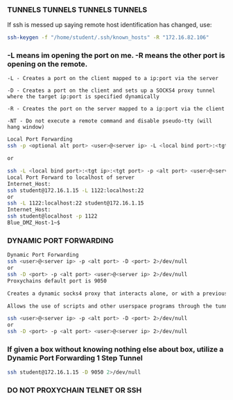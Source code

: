 ### TUNNELS TUNNELS TUNNELS TUNNELS
If ssh is messed up saying remote host identification has changed, use:
```bash
ssh-keygen -f "/home/student/.ssh/known_hosts" -R "172.16.82.106"
```
### -L means im opening the port on me. -R means the other port is opening on the remote.
```bah
-L - Creates a port on the client mapped to a ip:port via the server

-D - Creates a port on the client and sets up a SOCKS4 proxy tunnel where the target ip:port is specified dynamically

-R - Creates the port on the server mapped to a ip:port via the client

-NT - Do not execute a remote command and disable pseudo-tty (will hang window)
```
```bash
Local Port Forwarding
ssh -p <optional alt port> <user>@<server ip> -L <local bind port>:<tgt ip>:<tgt port>

or

ssh -L <local bind port>:<tgt ip>:<tgt port> -p <alt port> <user>@<server ip>
Local Port Forward to localhost of server
Internet_Host:
ssh student@172.16.1.15 -L 1122:localhost:22
or
ssh -L 1122:localhost:22 student@172.16.1.15
Internet_Host:
ssh student@localhost -p 1122
Blue_DMZ_Host-1~$
```
### DYNAMIC PORT FORWARDING
```bash
Dynamic Port Forwarding
ssh <user>@<server ip> -p <alt port> -D <port> 2>/dev/null
or
ssh -D <port> -p <alt port> <user>@<server ip> 2>/dev/null
Proxychains default port is 9050

Creates a dynamic socks4 proxy that interacts alone, or with a previously established remote or local port forward.

Allows the use of scripts and other userspace programs through the tunnel.
```
```bash
ssh <user>@<server ip> -p <alt port> -D <port> 2>/dev/null
or
ssh -D <port> -p <alt port> <user>@<server ip> 2>/dev/null
```
### If given a box without knowing nothing else about box, utilize a Dynamic Port Forwarding 1 Step Tunnel
```bash
ssh student@172.16.1.15 -D 9050 2>/dev/null
```
### DO NOT PROXYCHAIN TELNET OR SSH
